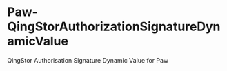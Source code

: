 # Paw-QingStorAuthorizationSignatureDynamicValue
QingStor Authorisation Signature Dynamic Value for Paw
